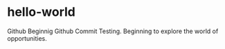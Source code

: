 # hello-world
Github Beginnig
Github Commit Testing.
Beginning to explore the world of opportunities.
